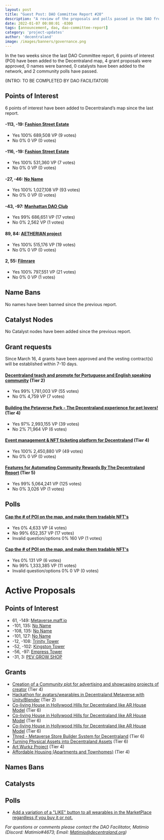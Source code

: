 ```yaml
---
layout: post
title: "Guest Post: DAO Committee Report #20"
description: "A review of the proposals and polls passed in the DAO from March 16 through March 31".
date: 2022-01-07 00:00:01 -0300
tags: [announcement, dao, dao-committee-report]
category: 'project-updates'
author: 'decentraland'
image: /images/banners/governance.png
---
```


In the two weeks since the last DAO Committee report, 6 points of interest (POI) have been added to the Decentraland map, 4 grant proposals were approved, 0 names were banned, 0 catalysts have been added to the network, and 2 community polls have passed.

(INTRO: TO BE COMPLETED BY DAO FACILITATOR)


## Points of Interest
6 points of interest have been added to Decentraland’s map since the last report.


#### -113, -19: [Fashion Street Estate](https://governance.decentraland.org/proposal/?id=0dc4d0e0-ab92-11ec-87a7-6d2a41508231)

* Yes 100% 689,508 VP (9 votes)
* No 0% 0 VP (0 votes)


#### -116, -19: [Fashion Street Estate](https://governance.decentraland.org/proposal/?id=ebe96fa0-ab8f-11ec-87a7-6d2a41508231)

* Yes 100% 531,360 VP (7 votes)
* No 0% 0 VP (0 votes)


#### -27, -46: [No Name](https://governance.decentraland.org/proposal/?id=e6938a30-a794-11ec-87a7-6d2a41508231)

* Yes 100% 1,027,108 VP (93 votes)
* No 0% 0 VP (0 votes)


#### -43, -97: [Manhattan DAO Club](https://governance.decentraland.org/proposal/?id=25c6d910-a578-11ec-831d-95af4f79cd2a)

* Yes 99% 686,651 VP (17 votes)
* No 0% 2,562 VP (1 votes)


#### 89, 84: [AETHERIAN project](https://governance.decentraland.org/proposal/?id=51bb77b0-a334-11ec-831d-95af4f79cd2a)

* Yes 100% 515,176 VP (19 votes)
* No 0% 0 VP (0 votes)


#### 2, 55: [Filmrare](https://governance.decentraland.org/proposal/?id=ec57fc10-a11f-11ec-831d-95af4f79cd2a)

* Yes 100% 797,551 VP (21 votes)
* No 0% 0 VP (1 votes)


## Name Bans

No names have been banned since the previous report.

## Catalyst Nodes
No Catalyst nodes have been added since the previous report.


## Grant requests
Since March 16, 4 grants have been approved and the vesting contract(s) will be established within 7-10 days.


#### [Decentraland teach and promote for Portuguese and English speaking community](https://governance.decentraland.org/proposal/?id=3bd44390-ab9b-11ec-87a7-6d2a41508231) (Tier 2)

* Yes 99% 1,781,003 VP (55 votes)
* No 0% 4,759 VP (7 votes)


#### [Building the Petaverse Park - The Decentraland experience for pet lovers!](https://governance.decentraland.org/proposal/?id=8711b2b0-a46c-11ec-831d-95af4f79cd2a) (Tier 4)

* Yes 97% 2,993,155 VP (39 votes)
* No 2% 71,964 VP (6 votes)


#### [Event management &amp; NFT ticketing platform for Decentraland](https://governance.decentraland.org/proposal/?id=83634560-a3d7-11ec-831d-95af4f79cd2a) (Tier 4)

* Yes 100% 2,450,880 VP (49 votes)
* No 0% 0 VP (0 votes)


#### [Features for Automating Community Rewards By The Decentraland Report](https://governance.decentraland.org/proposal/?id=71499ee0-99c5-11ec-831d-95af4f79cd2a) (Tier 5)

* Yes 99% 5,064,241 VP (125 votes)
* No 0% 3,026 VP (1 votes)


## Polls

#### [Cap the # of POI on the map, and make them tradable NFT&#39;s](https://governance.decentraland.org/proposal/?id=f0c750e0-ac53-11ec-87a7-6d2a41508231)

* Yes 0% 4,633 VP (4 votes)
* No 99% 652,357 VP (17 votes)
* Invalid question/options 0% 160 VP (1 votes)


#### [Cap the # of POI on the map, and make them tradable NFT&#39;s](https://governance.decentraland.org/proposal/?id=7e5c7ab0-abab-11ec-87a7-6d2a41508231)

* Yes 0% 131 VP (6 votes)
* No 99% 1,333,385 VP (11 votes)
* Invalid question/options 0% 0 VP (0 votes)



# Active Proposals

## Points of Interest

* 61, -149: [Metaverse.maff.io](https://governance.decentraland.org/proposal/?id=67b4ab20-b682-11ec-903a-6546e8793cef)
* -101, 135: [No Name](https://governance.decentraland.org/proposal/?id=d2e5d540-b533-11ec-980f-b711610def4a)
* -108, 135: [No Name](https://governance.decentraland.org/proposal/?id=d516bf00-b533-11ec-980f-b711610def4a)
* -101, 127: [No Name](https://governance.decentraland.org/proposal/?id=98b68220-b533-11ec-980f-b711610def4a)
* -12, -108: [Trinity Tower ](https://governance.decentraland.org/proposal/?id=76d72cb0-b496-11ec-980f-b711610def4a)
* -52, -102: [Kingston Tower](https://governance.decentraland.org/proposal/?id=43d2fbb0-b495-11ec-980f-b711610def4a)
* -56, -97: [Empress Tower](https://governance.decentraland.org/proposal/?id=220986b0-b491-11ec-980f-b711610def4a)
* -31, 3: [PEV GROW SHOP](https://governance.decentraland.org/proposal/?id=74ce3020-b28f-11ec-980f-b711610def4a)

## Grants

* [Creation of a Community plot for advertising and showcasing projects of creator](https://governance.decentraland.org/proposal/?id=80832090-b6f6-11ec-903a-6546e8793cef) (Tier 4)
* [Hackathon for avatars/wearables in Decentraland Metaverse with Unity/Blender](https://governance.decentraland.org/proposal/?id=c8227a80-b5df-11ec-bdef-bfbc9f87a33b) (Tier 2)
* [Co-living House in Hollywood Hills for Decentraland like AR House Model](https://governance.decentraland.org/proposal/?id=1a27e450-b5db-11ec-bdef-bfbc9f87a33b) (Tier 6)
* [Co-living House in Hollywood Hills for Decentraland like AR House Model](https://governance.decentraland.org/proposal/?id=e919e890-b5da-11ec-bdef-bfbc9f87a33b) (Tier 6)
* [Co-living House in Hollywood Hills for Decentraland like AR House Model](https://governance.decentraland.org/proposal/?id=22974640-b5da-11ec-bdef-bfbc9f87a33b) (Tier 6)
* [Thred - Metaverse Store Builder System for Decentraland](https://governance.decentraland.org/proposal/?id=c515c520-af9c-11ec-87a7-6d2a41508231) (Tier 6)
* [Turning Physical Assets into Decentraland Assets](https://governance.decentraland.org/proposal/?id=2bd06780-af9c-11ec-87a7-6d2a41508231) (Tier 6)
* [Art Wurkz Project](https://governance.decentraland.org/proposal/?id=ec2901d0-af8e-11ec-87a7-6d2a41508231) (Tier 4)
* [Affordable Housing (Apartments and Townhomes)](https://governance.decentraland.org/proposal/?id=2d2a9f40-adfa-11ec-87a7-6d2a41508231) (Tier 4)

## Names Bans


## Catalysts


## Polls

* [Add a variation of a &#34;LIKE&#34; button to all wearables in the MarketPlace regardless if you buy it or not.](https://governance.decentraland.org/proposal/?id=4d23b470-b3b9-11ec-980f-b711610def4a)


*For questions or comments please contact the DAO Facilitator, Matimio (Discord: Matimio#4673; Email: [Matimio@decentraland.org](mailto:Matimio@decentraland.org))*